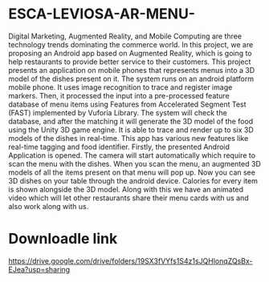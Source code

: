 # ESCA-LEVIOSA-AR-MENU-
Digital Marketing, Augmented Reality, and Mobile Computing are three technology trends dominating the commerce world. In this project, we are proposing an Android app based on Augmented Reality, which is going to help restaurants to provide better service to their customers. This project presents an application on mobile phones that represents menus into a 3D model of the dishes present on it. The system runs on an android platform mobile phone. It uses image recognition to trace and register image markers. Then, it processed the input into a pre-processed feature database of menu items using Features from Accelerated Segment Test (FAST) implemented by Vuforia Library. The system will check the database, and after the matching it will generate the 3D model of the food using the Unity 3D game engine. It is able to trace and render up to six 3D models of the dishes in real-time. This app has various new features like real-time tagging and food identifier. Firstly, the presented Android Application is opened. The camera will start automatically which require to scan the menu with the dishes. When you scan the menu, an augmented 3D models of all the items present on that menu will pop up. Now you can see 3D dishes on your table through the android device. Calories for every item is shown alongside the 3D model. Along with this we have an animated video which will let other restaurants share their menu cards with us and also work along with us.   

# Downloadle link
https://drive.google.com/drive/folders/19SX3fVYfs1S4z1sJQHlonqZQsBx-EJea?usp=sharing
